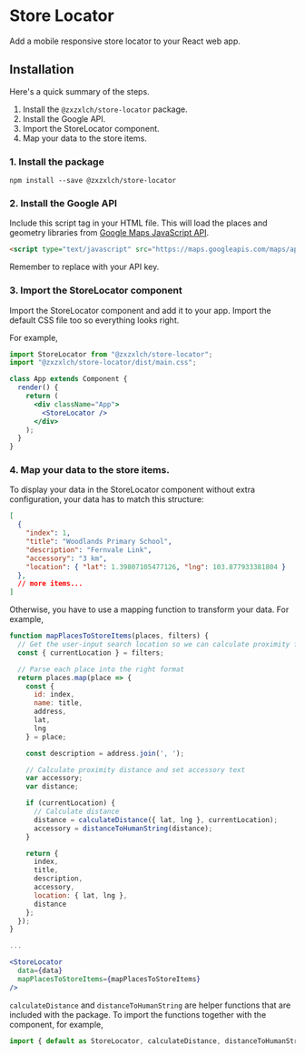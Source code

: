 # Store Locator

Add a mobile responsive store locator to your React web app.

## Installation

Here's a quick summary of the steps.

1. Install the `@zxzxlch/store-locator` package.
2. Install the Google API.
3. Import the StoreLocator component.
4. Map your data to the store items.

### 1. Install the package

`npm install --save @zxzxlch/store-locator`


### 2. Install the Google API

Include this script tag in your HTML file. This will load the places and geometry libraries from [Google Maps JavaScript API](https://developers.google.com/maps/documentation/javascript).

```html
<script type="text/javascript" src="https://maps.googleapis.com/maps/api/js?key=_____YOUR_API_KEY_____&libraries=places,geometry"></script>
```

Remember to replace with your API key.


### 3. Import the StoreLocator component

Import the StoreLocator component and add it to your app. Import the default CSS file too so everything looks right.

For example,

```jsx
import StoreLocator from "@zxzxlch/store-locator";
import "@zxzxlch/store-locator/dist/main.css";

class App extends Component {
  render() {
    return (
      <div className="App">
        <StoreLocator />
      </div>
    );
  }
}
```


### 4. Map your data to the store items.

To display your data in the StoreLocator component without extra configuration, your data has to match this structure:

```json
[
  {
    "index": 1,
    "title": "Woodlands Primary School",
    "description": "Fernvale Link",
    "accessory": "3 km",
    "location": { "lat": 1.39807105477126, "lng": 103.877933381804 }
  },
  // more items...
]
```

Otherwise, you have to use a mapping function to transform your data. For example,

```jsx
function mapPlacesToStoreItems(places, filters) {
  // Get the user-input search location so we can calculate proximity for each place
  const { currentLocation } = filters;

  // Parse each place into the right format
  return places.map(place => {
    const {
      id: index,
      name: title,
      address,
      lat,
      lng
    } = place;

    const description = address.join(', ');

    // Calculate proximity distance and set accessory text
    var accessory;
    var distance;

    if (currentLocation) {
      // Calculate distance
      distance = calculateDistance({ lat, lng }, currentLocation);
      accessory = distanceToHumanString(distance);
    }

    return {
      index,
      title,
      description,
      accessory,
      location: { lat, lng },
      distance
    };
  });
}

...

<StoreLocator
  data={data}
  mapPlacesToStoreItems={mapPlacesToStoreItems}
/>

```

`calculateDistance` and `distanceToHumanString` are helper functions that are included with the package. To import the functions together with the component, for example,

```jsx
import { default as StoreLocator, calculateDistance, distanceToHumanString } from "@zxzxlch/store-locator";
```

